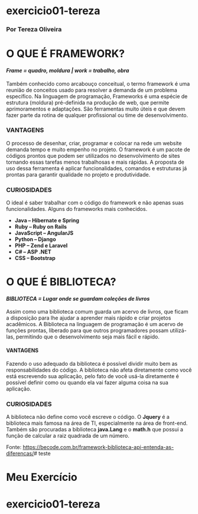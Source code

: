 # exercicio01-tereza

### Por Tereza Oliveira

# **O QUE É FRAMEWORK?**

#### _Frame = quadro, moldura | work =  trabalho, obra_

Também conhecido como arcabouço conceitual, o termo framework é uma reunião de conceitos usado para resolver a demanda de um problema específico. Na linguagem de programação, Frameworks é uma espécie de estrutura (moldura) pré-definida na produção de web, que permite aprimoramentos e adaptações. São ferramentas muito úteis e que devem fazer parte da rotina de qualquer profissional ou time de desenvolvimento. 


### VANTAGENS 

O processo de desenhar, criar, programar e colocar na rede um website demanda tempo e muito empenho no projeto. O framework é um pacote de códigos prontos que podem ser utilizados no desenvolvimento de sites tornando essas tarefas menos trabalhosas e mais rápidas. A proposta de uso dessa ferramenta é aplicar funcionalidades, comandos e estruturas já prontas para garantir qualidade no projeto e produtividade. 


### CURIOSIDADES 

O ideal é saber trabalhar com o código do framework e não apenas suas funcionalidades. Alguns do frameworks mais conhecidos. 

* **Java – Hibernate e Spring**
* **Ruby – Ruby on Rails**
* **JavaScript – AngularJS**
* **Python – Django**
* **PHP – Zend e Laravel**
* **C# – ASP .NET**
* **CSS – Bootstrap**


# **O QUE É BIBLIOTECA?** 

#### _BIBLIOTECA = Lugar onde se guardam coleções de livros_

Assim como uma biblioteca comum guarda um acervo de livros, que ficam a disposição para lhe ajudar a aprender mais rápido e criar projetos acadêmicos. A Biblioteca na linguagem de programação é um acervo de funções prontas, liberado para  que  outros programadores possam  utilizá-las, permitindo que o desenvolvimento seja mais fácil e rápido. 

#### VANTAGENS 

Fazendo o uso adequado da biblioteca é possível dividir muito bem as responsabilidades do código. A biblioteca não afeta diretamente como você está escrevendo sua aplicação, pelo fato de você usá-la diretamente é possível definir como ou quando ela vai fazer alguma coisa na sua aplicação.

### CURIOSIDADES 

A biblioteca não define como você escreve o código. O **Jquery** é a biblioteca mais famosa na área de TI, especialmente na área de front-end. Também são procuradas a biblioteca **java.Lang** e o **math.h** que possui a função de calcular a raiz quadrada de um número.



Fonte: <https://becode.com.br/framework-biblioteca-api-entenda-as-diferencas/># teste
# Meu Exercício
# exercicio01-tereza
